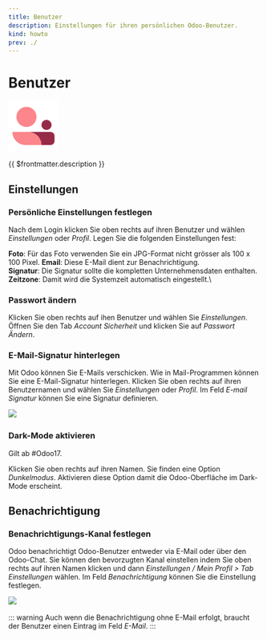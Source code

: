```yaml
---
title: Benutzer
description: Einstellungen für ihren persönlichen Odoo-Benutzer.
kind: howto
prev: ./
---
```

# Benutzer
![icons_odoo_membership](attachments/icons_odoo_membership.png)

{{ $frontmatter.description }}

## Einstellungen

### Persönliche Einstellungen festlegen

Nach dem Login klicken Sie oben rechts auf ihren Benutzer und wählen *Einstellungen* oder *Profil*. Legen Sie die folgenden Einstellungen fest:

**Foto**: Für das Foto verwenden Sie ein JPG-Format nicht grösser als 100 x 100 Pixel.
**Email**: Diese E-Mail dient zur Benachrichtigung.\
**Signatur**: Die Signatur sollte die kompletten Unternehmensdaten enthalten.\
**Zeitzone**: Damit wird die Systemzeit automatisch eingestellt.\

### Passwort ändern

Klicken Sie oben rechts auf ihen Benutzer und wählen Sie *Einstellungen*. Öffnen Sie den Tab *Account Sicherheit* und klicken Sie auf *Passwort Ändern*.

### E-Mail-Signatur hinterlegen

Mit Odoo können Sie E-Mails verschicken. Wie in Mail-Programmen können Sie eine E-Mail-Signatur hinterlegen. Klicken Sie oben rechts auf ihren Benutzernamen und wählen Sie *Einstellungen* oder *Profil*. Im Feld *E-mail Signatur* können Sie eine Signatur definieren.

![](attachments/Persönliche%20Einstellungen%20Signatur.png)

### Dark-Mode aktivieren

Gilt ab #Odoo17.

Klicken Sie oben rechts auf ihren Namen. Sie finden eine Option *Dunkelmodus*. Aktivieren diese Option damit die Odoo-Oberfläche im Dark-Mode erscheint.

## Benachrichtigung

### Benachrichtigungs-Kanal festlegen

Odoo benachrichtigt Odoo-Benutzer entweder via E-Mail oder über den Odoo-Chat. Sie können den bevorzugten Kanal einstellen indem Sie oben rechts auf ihren Namen klicken und dann *Einstellungen / Mein Profil > Tab Einstellungen* wählen. Im Feld *Benachrichtigung* können Sie die Einstellung festlegen.

![](attachments/Persönliche%20Einstellungen%20Benachrichtigung.png)

::: warning
Auch wenn die Benachrichtigung ohne E-Mail erfolgt, braucht der Benutzer einen Eintrag im Feld *E-Mail*.
:::